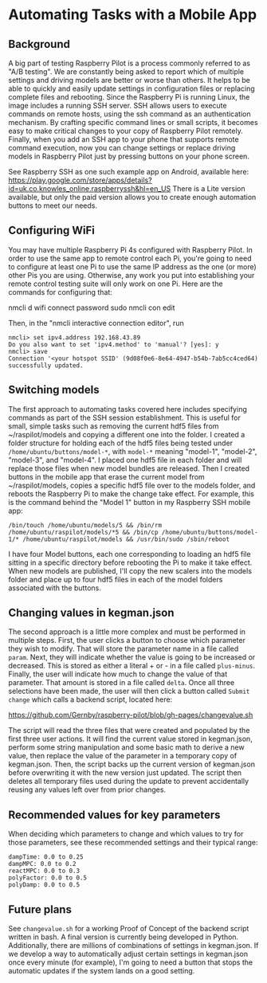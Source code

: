 # Automating Tasks with a Mobile App

## Background

A big part of testing Raspberry Pilot is a process commonly referred to as "A/B testing". We are constantly being asked to report which of multiple settings and driving models are better or worse than others. It helps to be able to quickly and easily update settings in configuration files or replacing complete files and rebooting. Since the Raspberry Pi is running Linux, the image includes a running SSH server. SSH allows users to execute commands on remote hosts, using the ssh command as an authentication mechanism. By crafting specific command lines or small scripts, it becomes easy to make critical changes to your copy of Raspberry Pilot remotely. Finally, when you add an SSH app to your phone that supports remote command execution, now you can change settings or replace driving models in Raspberry Pilot just by pressing buttons on your phone screen.

See Raspberry SSH as one such example app on Android, available here: https://play.google.com/store/apps/details?id=uk.co.knowles_online.raspberryssh&hl=en_US There is a Lite version available, but only the paid version allows you to create enough automation buttons to meet our needs.

## Configuring WiFi

You may have multiple Raspberry Pi 4s configured with Raspberry Pilot. In order to use the same app to remote control each Pi, you're going to need to configure at least one Pi to use the same IP address as the one (or more) other Pis you are using. Otherwise, any work you put into establishing your remote control testing suite will only work on one Pi. Here are the commands for configuring that:

nmcli d wifi connect <your hotspot SSID> password <your hotspot WiFi password>
sudo nmcli con edit <your hotspot SSID>

Then, in the "nmcli interactive connection editor", run

    nmcli> set ipv4.address 192.168.43.89
    Do you also want to set 'ipv4.method' to 'manual'? [yes]: y
    nmcli> save
    Connection '<your hotspot SSID' (9d08f0e6-8e64-4947-b54b-7ab5cc4ced64) successfully updated.

## Switching models

The first approach to automating tasks covered here includes specifying commands as part of the SSH session establishment. This is useful for small, simple tasks such as removing the current hdf5 files from ~/raspilot/models and copying a different one into the folder. I created a folder structure for holding each of the hdf5 files being tested under `/home/ubuntu/buttons/model-*`, with `model-*` meaning "model-1", "model-2", "model-3", and "model-4". I placed one hdf5 file in each folder and will replace those files when new model bundles are released. Then I created buttons in the mobile app that erase the current model from ~/raspilot/models, copies a specific hdf5 file over to the models folder, and reboots the Raspberry Pi to make the change take effect. For example, this is the command behind the "Model 1" button in my Raspberry SSH mobile app:

`/bin/touch /home/ubuntu/models/5 && /bin/rm /home/ubuntu/raspilot/models/*5 && /bin/cp /home/ubuntu/buttons/model-1/* /home/ubuntu/raspilot/models && /usr/bin/sudo /sbin/reboot`

I have four Model buttons, each one corresponding to loading an hdf5 file sitting in a specific directory before rebooting the Pi to make it take effect. When new models are published, I'll copy the new scalers into the models folder and place up to four hdf5 files in each of the model folders associated with the buttons.

## Changing values in kegman.json

The second approach is a little more complex and must be performed in multiple steps. First, the user clicks a button to choose which parameter they wish to modify. That will store the parameter name in a file called `param`. Next, they will indicate whether the value is going to be increased or decreased. This is stored as either a literal + or - in a file called `plus-minus`. Finally, the user will indicate how much to change the value of that parameter. That amount is stored in a file called `delta`. Once all three selections have been made, the user will then click a button called `Submit change` which calls a backend script, located here:

https://github.com/Gernby/raspberry-pilot/blob/gh-pages/changevalue.sh

The script will read the three files that were created and populated by the first three user actions. It will find the current value stored in kegman.json, perform some string manipulation and some basic math to derive a new value, then replace the value of the parameter in a temporary copy of kegman.json. Then, the script backs up the current version of kegman.json before overwriting it with the new version just updated. The script then deletes all temporary files used during the update to prevent accidentally reusing any values left over from prior changes.

## Recommended values for key parameters

When deciding which parameters to change and which values to try for those parameters, see these recommended settings and their typical range:

```
dampTime: 0.0 to 0.25
dampMPC: 0.0 to 0.2
reactMPC: 0.0 to 0.3
polyFactor: 0.0 to 0.5
polyDamp: 0.0 to 0.5
```
## Future plans

See `changevalue.sh` for a working Proof of Concept of the backend script written in bash. A final version is currently being developed in Python. Additionally, there are millions of combinations of settings in kegman.json. If we develop a way to automatically adjust certain settings in kegman.json once every minute (for example), I'm going to need a button that stops the automatic updates if the system lands on a good setting.
